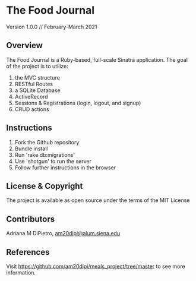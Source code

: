 # The Food Journal

Version 1.0.0 // February-March 2021

## Overview

The Food Journal is a Ruby-based, full-scale Sinatra application. The goal of the project is to utilize: 
1. the MVC structure 
2. RESTful Routes
3. a SQLite Database
4. ActiveRecord
5. Sessions & Registrations (login, logout, and signup)
6. CRUD actions 

## Instructions
1. Fork the Github repository
2. Bundle install
3. Run 'rake db:migrations'
4. Use 'shotgun' to run the server
5. Follow further instructions in the browser

## License & Copyright

The project is available as open source under the terms of the MIT License

## Contributors

Adriana M DiPietro, am20dipi@alum.siena.edu

## References
Visit https://github.com/am20dipi/meals_project/tree/master to see more information.
